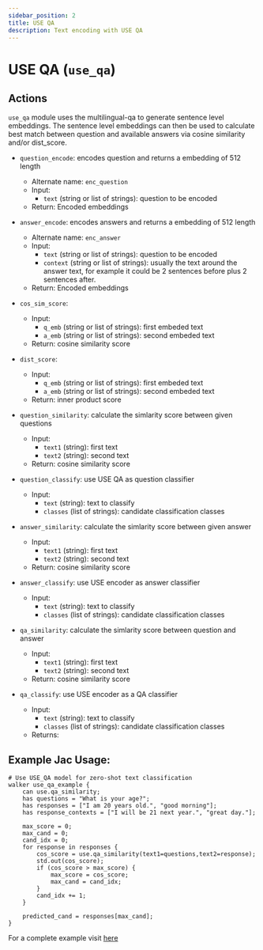 ```yaml
---
sidebar_position: 2
title: USE QA
description: Text encoding with USE QA
---
```

#  USE QA (`use_qa`)

## Actions

`use_qa` module uses the multilingual-qa to generate sentence level embeddings.
The sentence level embeddings can then be used to calculate best match between question and available answers via cosine similarity and/or dist_score.

* `question_encode`: encodes question and returns a embedding of 512 length
    * Alternate name: `enc_question`
    * Input:
        * `text` (string or list of strings): question to be encoded
    * Return: Encoded embeddings
* `answer_encode`: encodes answers and returns a embedding of 512 length
    * Alternate name: `enc_answer`
    * Input:
        * `text` (string or list of strings): question to be encoded
        * `context` (string or list of strings): usually the text around the answer text, for example it could be 2 sentences before plus 2 sentences after.
    * Return: Encoded embeddings
* `cos_sim_score`:
    * Input:
        * `q_emb` (string or list of strings): first embeded text
        * `a_emb` (string or list of strings): second embeded text
    * Return: cosine similarity score

* `dist_score`:
    * Input:
        * `q_emb` (string or list of strings): first embeded text
        * `a_emb` (string or list of strings): second embeded text
    * Return: inner product score
* `question_similarity`: calculate the simlarity score between given questions
    * Input:
        * `text1` (string): first text
        * `text2` (string): second text
    * Return: cosine similarity score
* `question_classify`: use USE QA as question classifier
    * Input:
        * `text` (string): text to classify
        * `classes` (list of strings): candidate classification classes
* `answer_similarity`: calculate the simlarity score between given answer
    * Input:
        * `text1` (string): first text
        * `text2` (string): second text
    * Return: cosine similarity score
* `answer_classify`: use USE encoder as answer classifier
    * Input:
        * `text` (string): text to classify
        * `classes` (list of strings): candidate classification classes
* `qa_similarity`: calculate the simlarity score between question and answer
    * Input:
        * `text1` (string): first text
        * `text2` (string): second text
    * Return: cosine similarity score
* `qa_classify`: use USE encoder as a QA classifier
    * Input:
        * `text` (string): text to classify
        * `classes` (list of strings): candidate classification classes
    * Returns:

## Example Jac Usage:

```jac
# Use USE_QA model for zero-shot text classification
walker use_qa_example {
    can use.qa_similarity;
    has questions = "What is your age?";
    has responses = ["I am 20 years old.", "good morning"];
    has response_contexts = ["I will be 21 next year.", "great day."];

    max_score = 0;
    max_cand = 0;
    cand_idx = 0;
    for response in responses {
        cos_score = use.qa_similarity(text1=questions,text2=response);
        std.out(cos_score);
        if (cos_score > max_score) {
            max_score = cos_score;
            max_cand = cand_idx;
        }
        cand_idx += 1;
    }

    predicted_cand = responses[max_cand];
}
```

For a complete example visit [here](../../../../../tutorials/jaseci_ai_kit/jac_nlp/use_qa)